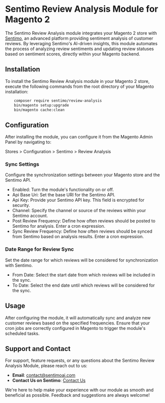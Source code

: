 # Sentimo Review Analysis Module for Magento 2
The Sentimo Review Analysis module integrates your Magento 2 store with [Sentimo](https://sentimoai.com), an advanced platform providing sentiment analysis of customer reviews. By leveraging Sentimo's AI-driven insights, this module automates the process of analyzing review sentiments and updating review statuses based on sentiment scores, directly within your Magento backend.

## Installation
To install the Sentimo Review Analysis module in your Magento 2 store, execute the following commands from the root directory of your Magento installation:

```bash
    composer require sentimo/review-analysis
    bin/magento setup:upgrade
    bin/magento cache:clean
```

## Configuration
After installing the module, you can configure it from the Magento Admin Panel by navigating to:

Stores > Configuration > Sentimo > Review Analysis

### Sync Settings
Configure the synchronization settings between your Magento store and the Sentimo API.

- Enabled: Turn the module's functionality on or off.
- Api Base Uri: Set the base URI for the Sentimo API.
- Api Key: Provide your Sentimo API key. This field is encrypted for security.
- Channel: Specify the channel or source of the reviews within your Sentimo account.
- Post Review Frequency: Define how often reviews should be posted to Sentimo for analysis. Enter a cron expression.
- Sync Review Frequency: Define how often reviews should be synced from Sentimo based on analysis results. Enter a cron expression.

### Date Range for Review Sync
Set the date range for which reviews will be considered for synchronization with Sentimo.

- From Date: Select the start date from which reviews will be included in the sync.
- To Date: Select the end date until which reviews will be considered for the sync.

## Usage
After configuring the module, it will automatically sync and analyze new customer reviews based on the specified frequencies. Ensure that your cron jobs are correctly configured in Magento to trigger the module's scheduled tasks.

## Support and Contact

For support, feature requests, or any questions about the Sentimo Review Analysis Module, please reach out to us:

- **Email**: contact@sentimoai.com
- **Contact Us on Sentimo**: [Contact Us](https://sentimoai.com/contact/index)

We're here to help make your experience with our module as smooth and beneficial as possible. Feedback and suggestions are always welcome!

